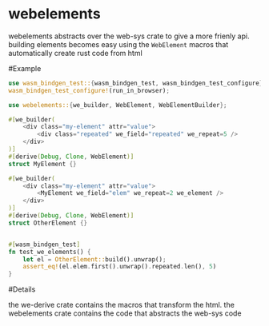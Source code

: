 # webelements

webelements abstracts over the web-sys crate to give a more frienly api.
building elements becomes easy using the `WebElement` macros that automatically create rust code from html

#Example

```rust
use wasm_bindgen_test::{wasm_bindgen_test, wasm_bindgen_test_configure};
wasm_bindgen_test_configure!(run_in_browser);

use webelements::{we_builder, WebElement, WebElementBuilder};

#[we_builder(
    <div class="my-element" attr="value">
        <div class="repeated" we_field="repeated" we_repeat=5 />
    </div>
)]
#[derive(Debug, Clone, WebElement)]
struct MyElement {}

#[we_builder(
    <div class="my-element" attr="value">
        <MyElement we_field="elem" we_repeat=2 we_element />
    </div>
)]
#[derive(Debug, Clone, WebElement)]
struct OtherElement {}


#[wasm_bindgen_test]
fn test_we_elements() {
    let el = OtherElement::build().unwrap();
    assert_eq!(el.elem.first().unwrap().repeated.len(), 5)
}
```

#Details

the we-derive crate contains the macros that transform the html.
the webelements crate contains the code that abstracts the web-sys code
